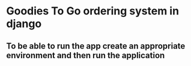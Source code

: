 # Goodies To Go ordering system in django

## To be able to run the app create an appropriate environment and then run the application
